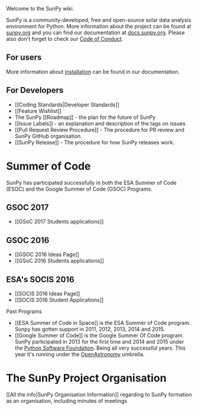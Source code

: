 Welcome to the SunPy wiki.

SunPy is a community-developed, free and open-source solar data analysis environment for Python. More information about the project can be found at [sunpy.org](http://sunpy.org) and you can find our documentation at [docs.sunpy.org](http://docs.sunpy.org). Please also don't forget to check our [Code of Conduct](https://github.com/sunpy/sunpy/wiki/Code-of-Conduct).

## For users
More information about [installation](http://docs.sunpy.org/en/stable/guide/installation/index.html) can be found in our documentation.

## For Developers

* [[Coding Standards|Developer Standards]]
* [[Feature Wishlist]]
* The SunPy [[Roadmap]] - the plan for the future of SunPy
* [[Issue Labels]] - an explanation and description of the tags on issues
* [[Pull Request Review Procedure]] - The procedure for PR review and SunPy GitHub organisation.
* [[SunPy Release]] - The procedure for how SunPy releases work.

# Summer of Code
SunPy has participated successfully in both the ESA Summer of Code (ESOC) and the Google Summer of Code (GSOC) Programs.

## GSOC 2017
* [[GSoC 2017 Students applications]]

## GSOC 2016
* [[GSOC 2016 Ideas Page]]
* [[GSoC 2016 Students applications]]

## ESA's SOCIS 2016
* [[SOCIS 2016 Ideas Page]]
* [[SOCIS 2016 Student Applications]]

Past Programs

* [[ESA Summer of Code in Space]] is the ESA Summer of Code program.  
Sunpy has gotten support in 2011, 2012, 2013, 2014 and 2015.
* [[Google Summer of Code]] is the Google Summer Of Code program.  
SunPy participated in 2013 for the first time and 2014 and 2015 under the
[Python Software Foundation](https://wiki.python.org/moin/SummerOfCode/). Being
all very successful years. This year it's running under the 
[OpenAstronomy](http://openastronomy.org/) umbrella.

# The SunPy Project Organisation
[[All the info|SunPy Organisation Information]] regarding to SunPy formation as an organisation, including minutes of meetings